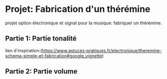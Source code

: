 # Projet: Fabrication d'un thérémine
projet option électronique et signal pour la musique: fabriquer un thérémine.  

## Partie 1: Partie tonalité
lien d'inspiration:(https://www.astuces-pratiques.fr/electronique/theremine-schema-simple-et-fabrication#google_vignette)


## Partie 2: Partie volume

